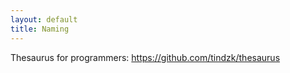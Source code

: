 ```yaml
---
layout: default
title: Naming
---
```


Thesaurus for programmers: <https://github.com/tindzk/thesaurus>
